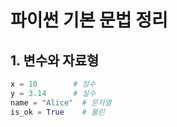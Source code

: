 # 파이썬 기본 문법 정리

## 1. 변수와 자료형

```python
x = 10        # 정수
y = 3.14      # 실수
name = "Alice"  # 문자열
is_ok = True    # 불린

